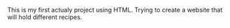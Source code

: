 This is my first actualy project using HTML. 
Trying to create a website that will hold different recipes.